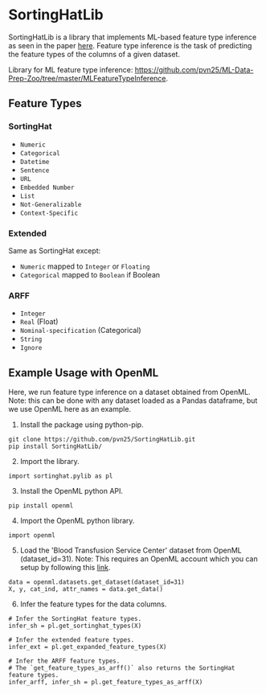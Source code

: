 # SortingHatLib

SortingHatLib is a library that implements ML-based feature type inference as seen in the paper [here](https://adalabucsd.github.io/papers/2021_SortingHat_SIGMOD.pdf). Feature type inference is the task of predicting the feature types of the columns of a given dataset.

Library for ML feature type inference: https://github.com/pvn25/ML-Data-Prep-Zoo/tree/master/MLFeatureTypeInference.

## Feature Types
### SortingHat
- `Numeric`
- `Categorical`
- `Datetime`
- `Sentence`
- `URL`
- `Embedded Number`
- `List`
- `Not-Generalizable`
- `Context-Specific`

### Extended
Same as SortingHat except:
- `Numeric` mapped to `Integer` or `Floating`
- `Categorical` mapped to `Boolean` if Boolean

### ARFF
- `Integer`
- `Real` (Float)
- `Nominal-specification` (Categorical)
- `String`
- `Ignore`

## Example Usage with OpenML
Here, we run feature type inference on a dataset obtained from OpenML.
Note: this can be done with any dataset loaded as a Pandas dataframe, but we use OpenML here as an example.
1. Install the package using python-pip.
```
git clone https://github.com/pvn25/SortingHatLib.git
pip install SortingHatLib/
```
2. Import the library.
```
import sortinghat.pylib as pl
```

3. Install the OpenML python API.
```
pip install openml
```

4. Import the OpenML python library.
```
import openml
```

5. Load the 'Blood Transfusion Service Center' dataset from OpenML (dataset_id=31).
Note: This requires an OpenML account which you can setup by following this [link](https://docs.openml.org/Python-start/).
```
data = openml.datasets.get_dataset(dataset_id=31)
X, y, cat_ind, attr_names = data.get_data()
```

6. Infer the feature types for the data columns.
```
# Infer the SortingHat feature types.
infer_sh = pl.get_sortinghat_types(X)

# Infer the extended feature types.
infer_ext = pl.get_expanded_feature_types(X)

# Infer the ARFF feature types.
# The `get_feature_types_as_arff()` also returns the SortingHat feature types.
infer_arff, infer_sh = pl.get_feature_types_as_arff(X)
```



